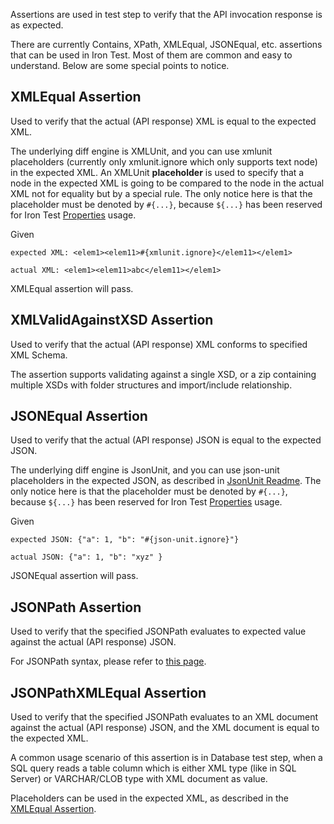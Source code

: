 Assertions are used in test step to verify that the API invocation response is as expected. 

There are currently Contains, XPath, XMLEqual, JSONEqual, etc. assertions that can be used in Iron Test. Most of them are common and easy to understand. Below are some special points to notice.

## XMLEqual Assertion
Used to verify that the actual (API response) XML is equal to the expected XML. 

The underlying diff engine is XMLUnit, and you can use xmlunit placeholders (currently only xmlunit.ignore which only supports text node) in the expected XML. An XMLUnit **placeholder** is used to specify that a node in the expected XML is going to be compared to the node in the actual XML not for equality but by a special rule. The only notice here is that the placeholder must be denoted by `#{...}`, because `${...}` has been reserved for Iron Test [Properties](https://github.com/zheng-wang/irontest/wiki/Properties) usage.

Given

    expected XML: <elem1><elem11>#{xmlunit.ignore}</elem11></elem1>

    actual XML: <elem1><elem11>abc</elem11></elem1>

XMLEqual assertion will pass.

## XMLValidAgainstXSD Assertion
Used to verify that the actual (API response) XML conforms to specified XML Schema.

The assertion supports validating against a single XSD, or a zip containing multiple XSDs with folder structures and import/include relationship.

## JSONEqual Assertion
Used to verify that the actual (API response) JSON is equal to the expected JSON. 

The underlying diff engine is JsonUnit, and you can use json-unit placeholders in the expected JSON, as described in [JsonUnit Readme](https://github.com/lukas-krecan/JsonUnit). The only notice here is that the placeholder must be denoted by `#{...}`, because `${...}` has been reserved for Iron Test [Properties](https://github.com/zheng-wang/irontest/wiki/Properties) usage.

Given

    expected JSON: {"a": 1, "b": "#{json-unit.ignore}"}
    
    actual JSON: {"a": 1, "b": "xyz" }

JSONEqual assertion will pass.

## JSONPath Assertion
Used to verify that the specified JSONPath evaluates to expected value against the actual (API response) JSON. 

For JSONPath syntax, please refer to [this page](https://github.com/jayway/JsonPath).

## JSONPathXMLEqual Assertion
Used to verify that the specified JSONPath evaluates to an XML document against the actual (API response) JSON, and the XML document is equal to the expected XML.

A common usage scenario of this assertion is in Database test step, when a SQL query reads a table column which is either XML type (like in SQL Server) or VARCHAR/CLOB type with XML document as value.

Placeholders can be used in the expected XML, as described in the [XMLEqual Assertion](https://github.com/zheng-wang/irontest/wiki/Assertions#xmlequal-assertion).